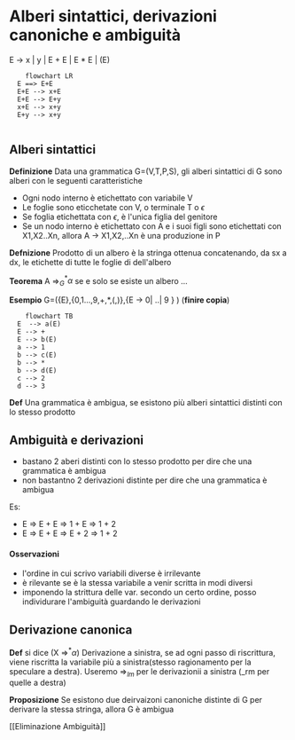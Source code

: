 # Alberi sintattici, derivazioni canoniche e ambiguità

E -> x | y | E + E | E \* E | (E)

```mermaid 
	flowchart LR
  E ==> E+E
  E+E --> x+E
  E+E --> E+y
  x+E --> x+y
  E+y --> x+y
  
```

## Alberi sintattici
**Definizione**
Data una grammatica G=(V,T,P,S), gli alberi sintattici di G sono alberi con le seguenti caratteristiche
- Ogni nodo interno è etichettato con variabile V
- Le foglie sono eticchetate con V, o terminale T o $\epsilon$
- Se foglia etichettata con $\epsilon$, è l'unica figlia del genitore
- Se un nodo interno è etichettato con A e i suoi figli sono etichettati con X1,X2..Xn, allora A -> X1,X2,..Xn è una produzione in P

**Defnizione**
Prodotto di un albero è la stringa ottenua concatenando, da sx a dx, le etichette di tutte le foglie di dell'albero

**Teorema**
A =>$^*_G\alpha$ se e solo se esiste un albero ...

**Esempio**
G=({E},{0,1...,9,+,\*,(,)},{E -> 0| ..| 9 } ) (__finire copia__)
```mermaid 
	flowchart TB
  E  --> a(E)
  E --> +
  E --> b(E)
  a --> 1
  b --> c(E)
  b --> *
  b --> d(E)
  c --> 2
  d --> 3
```

**Def**
Una grammatica è ambigua, se esistono più alberi sintattici distinti con lo stesso prodotto

## Ambiguità  e derivazioni 
- bastano 2 aberi distinti con lo stesso prodotto per dire che una grammatica è ambigua
- non bastantno 2 derivazioni distinte per dire che una grammatica è ambigua

Es:
- E => E + E => 1 + E => 1 + 2
- E => E + E => E + 2 => 1 + 2

#### Osservazioni
- l'ordine in cui scrivo variabili diverse è irrilevante
- è rilevante se è la stessa variabile a venir scritta in modi diversi
- imponendo la strittura delle var. secondo un certo ordine, posso individurare l'ambiguità guardando le derivazioni

## Derivazione canonica
**Def**
si dice (X =>$^*\alpha$) Derivazione a sinistra, se ad ogni passo di riscrittura, viene riscritta la variabile più a sinistra(stesso ragionamento per la speculare a destra).
Useremo =>$_{lm}$ per le derivazionii a sinistra (\_rm per quelle a destra)

**Proposizione**
Se esistono due deirvaizoni canoniche distinte di G per derivare la stessa stringa, allora G è ambigua

[[Eliminazione Ambiguità]]